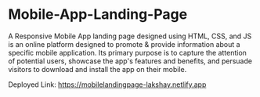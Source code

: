# Mobile-App-Landing-Page
A Responsive Mobile App landing page designed using HTML, CSS, and JS is an online platform designed to promote &amp; provide information about a specific mobile application. Its primary purpose is to capture the attention of potential users, showcase the app's features and benefits, and persuade visitors to download and install the app on their mobile.

Deployed Link: https://mobilelandingpage-lakshay.netlify.app
